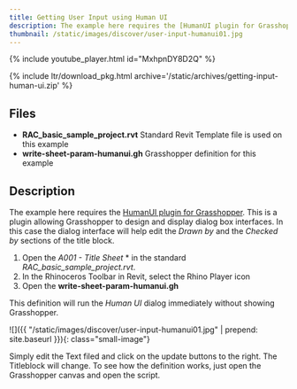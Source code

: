 ```yaml
---
title: Getting User Input using Human UI
description: The example here requires the [HumanUI plugin for Grasshopper](https://www.food4rhino.com/app/human-ui). This is a plugin allowing Grasshopper to design and display dialog box interfaces. In this case the dialog interface will help edit the *Drawn by* and the *Checked by* sections of the title block
thumbnail: /static/images/discover/user-input-humanui01.jpg
---
```


<!-- intro video -->
{% include youtube_player.html id="MxhpnDY8D2Q" %}


{% include ltr/download_pkg.html archive='/static/archives/getting-input-human-ui.zip' %}


## Files

- **RAC_basic_sample_project.rvt** Standard Revit Template file is used on this example
- **write-sheet-param-humanui.gh** Grasshopper definition for this example

## Description

The example here requires the [HumanUI plugin for Grasshopper](https://www.food4rhino.com/app/human-ui). This is a plugin allowing Grasshopper to design and display dialog box interfaces. In this case the dialog interface will help edit the *Drawn by* and the *Checked by* sections of the title block.

1. Open the *A001 - Title Sheet* * in the standard *RAC_basic_sample_project.rvt*.
2. In the Rhinoceros Toolbar in Revit, select the Rhino Player icon
3. Open the **write-sheet-param-humanui.gh**

This definition will run the *Human UI* dialog immediately without showing Grasshopper.

![]({{ "/static/images/discover/user-input-humanui01.jpg" | prepend: site.baseurl }}){: class="small-image"}

Simply edit the Text filed and click on the update buttons to the right. The Titleblock will change. To see how the definition works, just open the Grasshopper canvas and open the script.

